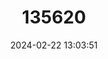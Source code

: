 ---
title: "135620"
category: "Alburnus macedonicus"
draft: false
date: 2024-02-22 13:03:51
languages:
  Greek, Modern (1453-): ["Σίρκο Δοϊράνης"]
  English: ["Doiran Bleak"]
---